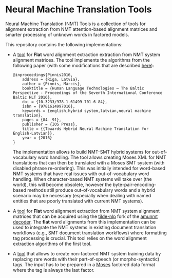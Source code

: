 # Neural Machine Translation Tools 

Neural Machine Translation (NMT) Tools is a collection of tools for alignment extraction from NMT attention-based alignment matrices and smarter processing of unknown words in factored models.

This repository contains the following implementations:
* A [tool](ProcessNMTAlignments) for __Flat__ word alignment extraction extraction from NMT system alignment matrices. The tool implements the algorithms from the following paper (with some modifications that are described [here](https://github.com/tilde-nlp/et-mt-tools)):

    ```
    @inproceedings{Pinnis2016,
        address = {Riga, Latvia},
        author = {Pinnis, Mārcis},
        booktitle = {Human Language Technologies – The Baltic Perspective - Proceedings of the Seventh International Conference      Baltic HLT 2016},
        doi = {10.3233/978-1-61499-701-6-84},
        isbn = {9781614997016},
        keywords = {english,hybrid system,latvian,neural machine translation},
        pages = {84--91},
        publisher = {IOS Press},
        title = {{Towards Hybrid Neural Machine Translation for English-Latvian}},
        year = {2016}
    }
    ```

    The implementation allows to build NMT-SMT hybrid systems for out-of-vocabulary word handling. The tool allows creating Moses XML for NMT translations that can then be translated with a Moses SMT system (with disabled phrase re-ordering). This was initially intended for word-based NMT systems that have real issues with out-of-vocabulary word handling. When character-based NMT systems will take over (the world), this will become obsolete, however the byte-pair-encoding-based methods still produce out-of-vocabulary words and a hybrid scenario may be necessary (especially when dealing with named entities that are poorly translated with current NMT systems).
* A [tool](AttentionMatrixToAlignment) for __Flat__ word alignment extraction from NMT system alignment matrices that can be acquired using the [tilde-nlp](https://github.com/tilde-nlp) fork of the [amunmt decoder](https://github.com/tilde-nlp/amunmt). The __flat__ word alignments from this implementation can be used to integrate the NMT systems in existing document translation workflows (e.g., SMT document translation workflows) where formatting tag processing is crucial. This tool relies on the word alignment extraction algorithms of the first tool.
* A [tool](ReplaceRareWordsWithPOSTags) that allows to create non-factored NMT system training data by replacing rare words with their part-of-speech (or morpho-syntactic) tags. The input has to be prepared in a [Moses](http://www.statmt.org/moses/?n=FactoredTraining.PrepareTraining) factored data format where the tag is always the last factor.